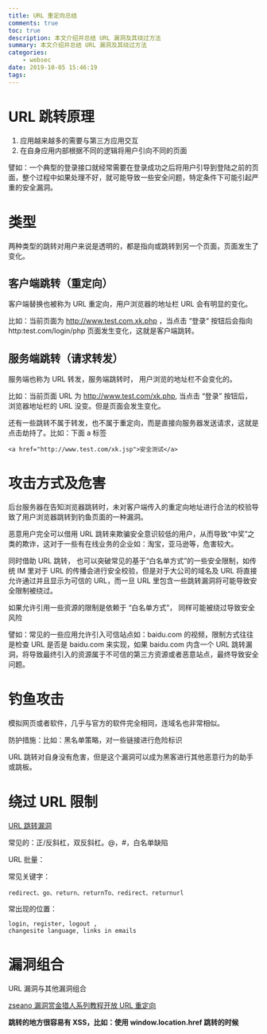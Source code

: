 ```yaml
---
title: URL 重定向总结
comments: true
toc: true
description: 本文介绍并总结 URL 漏洞及其绕过方法
summary: 本文介绍并总结 URL 漏洞及其绕过方法
categories:
    - websec
date: 2019-10-05 15:46:19
tags:
---
```


# URL 跳转原理

1. 应用越来越多的需要与第三方应用交互
2. 在自身应用内部根据不同的逻辑将用户引向不同的页面

譬如：一个典型的登录接口就经常需要在登录成功之后将用户引导到登陆之前的页面，整个过程中如果处理不好，就可能导致一些安全问题，特定条件下可能引起严重的安全漏洞。

# 类型

两种类型的跳转对用户来说是透明的，都是指向或跳转到另一个页面，页面发生了变化。

## 客户端跳转（重定向）

客户端替换也被称为 URL 重定向，用户浏览器的地址栏 URL 会有明显的变化。

比如：当前页面为 http://www.test.com.xk.php ，当点击 “登录“ 按钮后会指向 http:test.com/login/php 页面发生变化，这就是客户端跳转。

## 服务端跳转（请求转发）

服务端也称为 URL 转发，服务端跳转时， 用户浏览的地址栏不会变化的。

比如：当前页面 URL 为 http://www.test.com/xk.php, 当点击 “登录” 按钮后， 浏览器地址栏的 URL 没变。但是页面会发生变化。

还有一些跳转不属于转发，也不属于重定向，而是直接向服务器发送请求，这就是点击劫持了。比如：下面 a 标签

```
<a href="http://www.test.com/xk.jsp">安全测试</a>
```

# 攻击方式及危害

后台服务器在告知浏览器跳转时，未对客户端传入的重定向地址进行合法的校验导致了用户浏览器跳转到钓鱼页面的一种漏洞。

恶意用户完全可以借用 URL 跳转来欺骗安全意识较低的用户，从而导致“中奖”之类的欺诈，这对于一些有在线业务的企业如：淘宝，亚马逊等，危害较大。

同时借助 URL 跳转， 也可以突破常见的基于“白名单方式”的一些安全限制，如传统 IM 里对于 URL 的传播会进行安全校验，但是对于大公司的域名及 URL 将直接允许通过并且显示为可信的 URL，而一旦 URL 里包含一些跳转漏洞将可能导致安全限制被绕过。

如果允许引用一些资源的限制是依赖于 “白名单方式”， 同样可能被绕过导致安全风险

譬如：常见的一些应用允许引入可信站点如：baidu.com 的视频，限制方式往往是检查 URL 是否是 baidu.com 来实现，如果 baidu.com 内含一个 URL 跳转漏洞，将导致最终引入的资源属于不可信的第三方资源或者恶意站点，最终导致安全问题。

# 钓鱼攻击

模拟网页或者软件，几乎与官方的软件完全相同，连域名也非常相似。

防护措施：比如：黑名单策略，对一些链接进行危险标识

URL 跳转对自身没有危害，但是这个漏洞可以成为黑客进行其他恶意行为的助手或跳板。

# 绕过 URL 限制

[URL 跳转漏洞](https://y-hkl.github.io/2018/01/11/URL%E8%B7%B3%E8%BD%AC%E6%BC%8F%E6%B4%9E/)

常见的：正/反斜杠，双反斜杠。@，#，白名单缺陷

URL 批量：

常见关键字：

```
redirect、go、return、returnTo、redirect、returnurl
```

常出现的位置：

```
login, register, logout ,
changesite language, links in emails
```

# 漏洞组合

URL 漏洞与其他漏洞组合

[zseano 漏洞赏金猎人系列教程开放 URL 重定向](https://blkstone.github.io/2017/12/25/bug-hunter-tutorial-zseano/)

**跳转的地方很容易有 XSS，比如：使用 window.location.href 跳转的时候**
